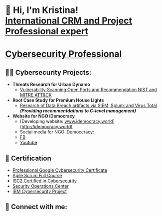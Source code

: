 <h1> 👋 Hi, I'm Kristina! <br/><a href="https://github.com/KristinaTalalaievska ">International CRM and Project Professional expert </a> 
<h1>  <a href="https://www.linkedin.com/in/talalaievska-kristina/">Cybersecurity Professional</a> </h1>

  <h2>👨‍💻 Cybersecurity Projects:</h2>

- <b>Threats Research for Urban Dynamo</b>
  - [Vulnerability Scanning Open Ports and Recommendation NIST and MITRE ATT&CK](https://github.com/KristinaTalalaievska/Threats-Research-for-Urban-Dynamo)
- <b>Root Case Study for Premium House Lights</b>
  - [Research of Data Breach artifacts via SIEM, Splunk and Virus Total](https://github.com/KristinaTalalaievska/Data-Breach-at-Premium-House-Lights) <b><i>(Providing recommentdations to C-level management)</b></i>
- <b>Website for NGO iDemocracy </b>
  - [Developing website: www.idemocracy.world](http://idemocracy.world)
  - Social media for NGO iDemoccracy:
  - [FB](https://www.facebook.com/iDemocracyUA)
  - [Youtube](https://www.youtube.com/@idemocracyua7798)
  

<h2>🔭 Certification</h2>

- [Professional Google Cybersecurity Certificate](https://www.credly.com/badges/adf97cfe-f632-48eb-ad82-b7409941abaa/linked_in_profile)
- [Agile Scrum Full Course](https://skills.yourlearning.ibm.com/certificate/share/45f0c234c9ewogICJvYmplY3RUeXBlIiA6ICJBQ1RJVklUWSIsCiAgImxlYXJuZXJDTlVNIiA6ICIxMzA0NjgwUkVHIiwKICAib2JqZWN0SWQiIDogIlVSTC1WRlFUU1FDSExTSyIKfQc9743efe41-10)
- [ISC2 Certified in Cybersecurity](https://www.coursera.org/account/accomplishments/specialization/MLP2Y97XHUHV?utm_source=link&utm_medium=certificate&utm_content=cert_image&utm_campaign=pdf_header_button&utm_product=s12n)
- [Security Operations Center](https://www.coursera.org/account/accomplishments/certificate/P45CYPYGNA2R)
- [IBM Cybersecurity Project](https://openbadgepassport.com/app/badge/info/608253)

<h2> 🤳 Connect with me:</h2>

[linkedin]: https://www.linkedin.com/in/talalaievska-kristina/
[youtube]:  https://www.youtube.com/@idemocracyua7798


<!--
**joshmadakor1/joshmadakor1** is a ✨ _special_ ✨ repository because its `README.md` (this file) appears on your GitHub profile.

Here are some ideas to get you started:

- 🔭 I’m currently working on ...
- 🌱 I’m currently learning ...
- 👯 I’m looking to collaborate on ...
- 🤔 I’m looking for help with ...
- 💬 Ask me about ...
- 📫 How to reach me: ...
- 😄 Pronouns: ...
- ⚡ Fun fact: ...
-->
<!--
- 👋 Hi, I’m @KristinaTalalaievska
- 👀 I’m interested in ...
- 🌱 I’m currently learning ...
- 💞️ I’m looking to collaborate on ...
- 📫 How to reach me ...

<!---
KristinaTalalaievska/KristinaTalalaievska is a ✨ special ✨ repository because its `README.md` (this file) appears on your GitHub profile.
You can click the Preview link to take a look at your changes.
--->

